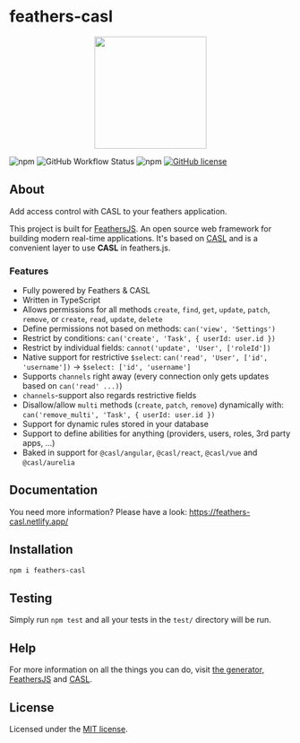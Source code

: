 # feathers-casl

<p align="center">
    <img src="https://feathers-casl.netlify.app/img/logo.svg" width="200">
</p>

![npm](https://img.shields.io/npm/v/feathers-casl)
![GitHub Workflow Status](https://img.shields.io/github/workflow/status/fratzinger/feathers-casl/Node.js%20CI)
![npm](https://img.shields.io/npm/dm/feathers-casl)
[![GitHub license](https://img.shields.io/github/license/fratzinger/feathers-casl)](https://github.com/fratzinger/feathers-casl/blob/master/LICENSE)

## About

Add access control with CASL to your feathers application.

This project is built for [FeathersJS](http://feathersjs.com). An open source web framework for building modern real-time applications.
It's based on [CASL](https://casl.js.org/) and is a convenient layer to use **CASL** in feathers.js.

### Features
- Fully powered by Feathers & CASL
- Written in TypeScript
- Allows permissions for all methods `create`, `find`, `get`, `update`, `patch`, `remove`, or `create`, `read`, `update`, `delete`
- Define permissions not based on methods: `can('view', 'Settings')`
- Restrict by conditions: `can('create', 'Task', { userId: user.id })`
- Restrict by individual fields: `cannot('update', 'User', ['roleId'])`
- Native support for restrictive `$select`: `can('read', 'User', ['id', 'username'])` -> `$select: ['id', 'username']`
- Supports `channels` right away (every connection only gets updates based on `can('read' ...)`)
- `channels`-support also regards restrictive fields
- Disallow/allow `multi` methods (`create`, `patch`, `remove`) dynamically with: `can('remove_multi', 'Task', { userId: user.id })`
- Support for dynamic rules stored in your database
- Support to define abilities for anything (providers, users, roles, 3rd party apps, ...)
- Baked in support for `@casl/angular`, `@casl/react`, `@casl/vue` and `@casl/aurelia`

## Documentation
You need more information? Please have a look:
https://feathers-casl.netlify.app/

## Installation

```bash
npm i feathers-casl
```

## Testing

Simply run `npm test` and all your tests in the `test/` directory will be run.


## Help

For more information on all the things you can do, visit [the generator](https://generator.feathers-plus.com/), [FeathersJS](http://docs.feathersjs.com) and [CASL](https://casl.js.org/v5/en/).


## License

Licensed under the [MIT license](LICENSE).